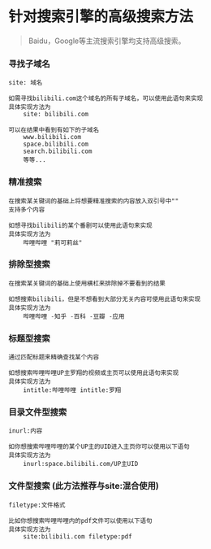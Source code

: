 # 针对搜索引擎的高级搜索方法

> Baidu，Google等主流搜索引擎均支持高级搜索。

### 寻找子域名
```text
site: 域名

如需寻找bilibili.com这个域名的所有子域名，可以使用此语句来实现
具体实现方法为
    site: bilibili.com

可以在结果中看到有如下的子域名
    www.bilibili.com
    space.bilibili.com
    search.bilibili.com
    等等...
```

### 精准搜索
```text
在搜索某关键词的基础上将想要精准搜索的内容放入双引号中""
支持多个内容

如想寻找bilibili的某个番剧可以使用此语句来实现
具体实现方法为
    哔哩哔哩 "莉可莉丝"
```

### 排除型搜索
```text
在搜索某关键词的基础上使用横杠来排除掉不要看到的结果

如想搜索bilibili，但是不想看到大部分无关内容可使用此语句来实现
具体实现方法为
    哔哩哔哩 -知乎 -百科 -豆瓣 -应用
```

### 标题型搜索
```text
通过匹配标题来精确查找某个内容

如想搜索哔哩哔哩UP主罗翔的视频或主页可以使用此语句来实现
具体实现方法为
    intitle:哔哩哔哩 intitle:罗翔
```

### 目录文件型搜索
```text
inurl:内容

如你想搜索哔哩哔哩的某个UP主的UID进入主页你可以使用以下语句
具体实现方法为
    inurl:space.bilibili.com/UP主UID
```

### 文件型搜索 (此方法推荐与site:混合使用)
```text
filetype:文件格式

比如你想搜索哔哩哔哩内的pdf文件可以使用以下语句
具体实现方法为
    site:bilibili.com filetype:pdf
```
